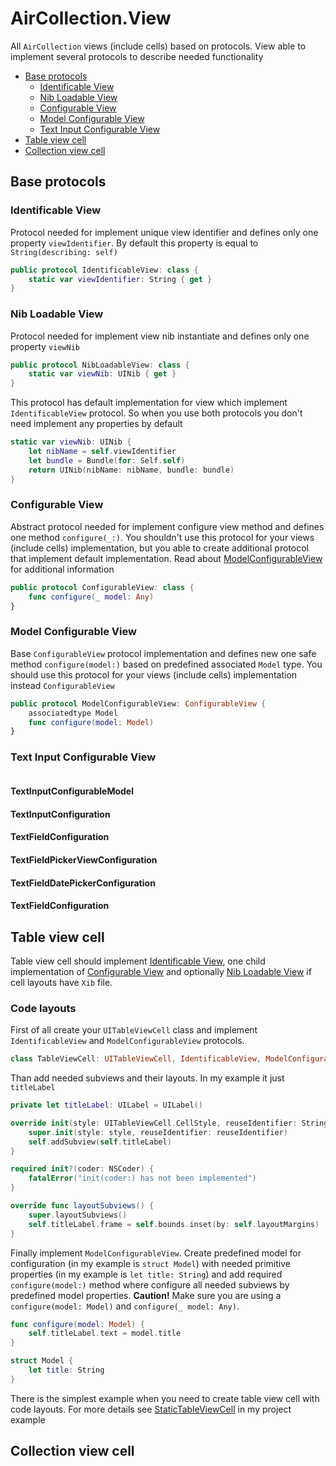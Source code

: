 # AirCollection.View
All `AirCollection` views (include cells) based on protocols. View able to implement several protocols to describe needed functionality

- [Base protocols](#base-protocols)
    - [Identificable View](#identificable-view)
    - [Nib Loadable View](#nib-loadable-view)
    - [Configurable View](#configurable-view)
    - [Model Configurable View](#model-configurable-view)
    - [Text Input Configurable View](#text-input-configurable-view)
- [Table view cell](#table-view-cell)
- [Collection view cell](#collection-view-cell)

## Base protocols

### Identificable View
Protocol needed for implement unique view identifier and defines only one property `viewIdentifier`. By default this property is equal to `String(describing: self)`
```swift
public protocol IdentificableView: class {
    static var viewIdentifier: String { get }   
}
```

### Nib Loadable View
Protocol needed for implement view nib instantiate and defines only one property `viewNib`
```swift
public protocol NibLoadableView: class {
    static var viewNib: UINib { get }
}
```

This protocol has default implementation for view which implement `IdentificableView` protocol. So when you use both protocols you don't need implement any properties by default
```swift 
static var viewNib: UINib {
    let nibName = self.viewIdentifier
    let bundle = Bundle(for: Self.self)
    return UINib(nibName: nibName, bundle: bundle)
}
```

### Configurable View
Abstract protocol needed for implement configure view method and defines one method `configure(_:)`. You shouldn't use this protocol for your views (include cells) implementation, but you able to create additional protocol that implement default implementation. Read about [ModelConfigurableView](#model-configurable-view) for additional information
``` swift
public protocol ConfigurableView: class {
    func configure(_ model: Any)
}
```

### Model Configurable View
Base `ConfigurableView` protocol implementation and defines new one safe method `configure(model:)` based on predefined associated `Model` type. You should use this protocol for your views (include cells) implementation instead `ConfigurableView`
```swift
public protocol ModelConfigurableView: ConfigurableView {
    associatedtype Model
    func configure(model: Model)   
}
```

### Text Input Configurable View
```swift
```

#### TextInputConfigurableModel

#### TextInputConfiguration
#### TextFieldConfiguration
#### TextFieldPickerViewConfiguration
#### TextFieldDatePickerConfiguration
#### TextFieldConfiguration

## Table view cell
Table view cell should implement [Identificable View](#identificable-view), one child implementation of [Configurable View](#configurable-view) and optionally [Nib Loadable View](#nib-loadable-view) if cell layouts have `Xib` file.

### Code layouts
First of all create your `UITableViewCell` class and implement `IdentificableView` and `ModelConfigurableView` protocols.
```swift
class TableViewCell: UITableViewCell, IdentificableView, ModelConfigurableView
```

Than add needed subviews and their layouts. In my example it just `titleLabel`
```swift
private let titleLabel: UILabel = UILabel()

override init(style: UITableViewCell.CellStyle, reuseIdentifier: String?) {
    super.init(style: style, reuseIdentifier: reuseIdentifier)
    self.addSubview(self.titleLabel)
}

required init?(coder: NSCoder) {
    fatalError("init(coder:) has not been implemented")
}

override func layoutSubviews() {
    super.layoutSubviews()
    self.titleLabel.frame = self.bounds.inset(by: self.layoutMargins)
}
```

Finally implement `ModelConfigurableView`. Create predefined model for configuration (in my example is `struct Model`) with needed primitive properties (in my example is `let title: String`) and add required `configure(model:)` method where configure all needed subviews by predefined model properties. **Caution!** Make sure you are using a `configure(model: Model)` and `configure(_ model: Any)`.
```swift
func configure(model: Model) {
    self.titleLabel.text = model.title
}

struct Model {
    let title: String
}
```

There is the simplest example when you need to create table view cell with code layouts. For more details see [StaticTableViewCell](Example/Modules/StaticTable/Cell/StaticTableViewCell.swift) in my project example


## Collection view cell
